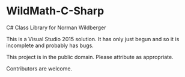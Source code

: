 # WildMath-C-Sharp
C# Class Library for Norman Wildberger

This is a Visual Studio 2015 solution. It has only just begun and so it is incomplete and probably has bugs.

This project is in the public domain. Please attribute as appropriate.

Contributors are welcome.

